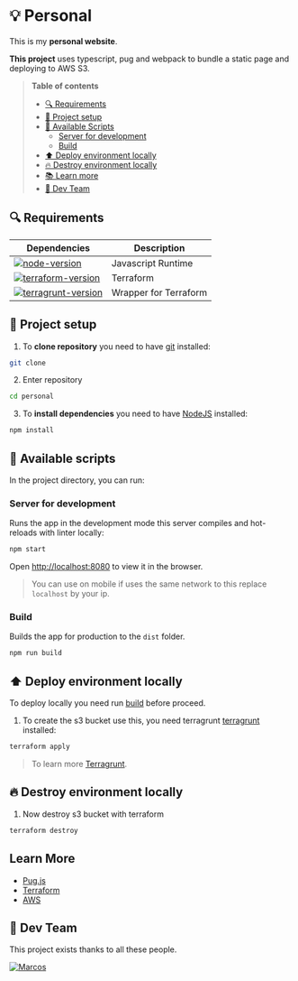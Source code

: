 # 💡 Personal

This is my **personal website**.

**This project** uses typescript, pug and webpack to bundle a static page and deploying to AWS S3.

> **Table of contents**
>
> - [🔍 Requirements](#-requirements)
> - [🔨 Project setup](#-project-setup)
> - [📑 Available Scripts](#️-available-scripts)
>   - [Server for development](#️server-for-development)
>   - [Build](#️build)
> - [⬆️ Deploy environment locally](#-deploy-environment-locally)
> - [🔥 Destroy environment locally](#-destroy-environment-locally)
> - [📚 Learn more](#learn-more)
> - [💪 Dev Team](#-dev-team)

## 🔍 Requirements

| Dependencies                                 | Description               |
| -------------------------------------------- | ------------------------- |
| [![node-version]][node-download]             | Javascript Runtime        |
| [![terraform-version]][terraform-download]   | Terraform                 |
| [![terragrunt-version]][terragrunt-download] | Wrapper for Terraform     |

## 🔨 Project setup

1. To **clone repository** you need to have [git](https://git-scm.com/downloads) installed:

```bash
git clone
```

2. Enter repository

```bash
cd personal
```

3. To **install dependencies** you need to have [NodeJS](https://nodejs.org/en/) installed:

```bash
npm install
```

## 📝 Available scripts

In the project directory, you can run:

### Server for development

Runs the app in the development mode this server compiles and hot-reloads with linter locally:

```bash
npm start
```

Open [http://localhost:8080](http://localhost:8080) to view it in the browser.

> You can use on mobile if uses the same network to this replace `localhost` by your ip.

### Build

Builds the app for production to the `dist` folder.

```bash
npm run build
```

## ⬆ Deploy environment locally

To deploy locally you need run [build](#️build) before proceed.

1. To create the s3 bucket use this, you need terragrunt [terragrunt][terragrunt-download] installed:

```bash
terraform apply
```

> To learn more [Terragrunt](https://terragrunt.gruntwork.io/docs/).

## 🔥 Destroy environment locally

1. Now destroy s3 bucket with terraform

```bash
terraform destroy
```

## Learn More

- [Pug.js](https://pugjs.org/api/getting-started.html)
- [Terraform](https://learn.hashicorp.com/terraform?utm_source=terraform_io&utm_content=terraform_io_hero)
- [AWS](https://docs.aws.amazon.com/s3/?id=docs_gateway)

## 💪 Dev Team

This project exists thanks to all these people.

[![Marcos](https://avatars3.githubusercontent.com/u/12430365?s=100)](https://github.com/codermarcos)

[terraform-download]: https://learn.hashicorp.com/tutorials/terraform/install-cli
[terragrunt-download]: https://terragrunt.gruntwork.io/docs/getting-started/install/
[node-download]: https://nodejs.org/download/release/v14.14.0/
[terraform-version]: https://img.shields.io/badge/terraform-latest-blue
[terragrunt-version]: https://img.shields.io/badge/terragrunt-latest-blue
[node-version]: https://img.shields.io/badge/node-latest-blue
